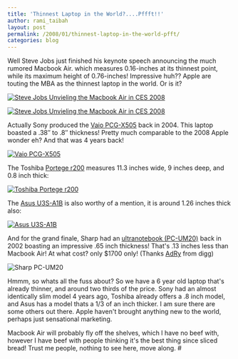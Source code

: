 ```yaml
---
title: 'Thinnest Laptop in the World?....Pffft!!'
author: rami_taibah
layout: post
permalink: /2008/01/thinnest-laptop-in-the-world-pfft/
categories: blog
---
```

Well Steve Jobs just finished his keynote speech announcing the much rumored Macbook Air. which measures 0.16-inches at its thinnest point, while its maximum height of 0.76-inches! Impressive huh?? Apple are touting the MBA as the thinnest laptop in the world. Or is it?

[![Steve Jobs Unvieling the Macbook Air in CES 2008](http://192.168.1.33/blog2/wp-content/uploads/2008/01/1.jpg)](http://192.168.1.33/blog2/wp-content/uploads/2008/01/1.jpg "Steve Jobs Unvieling the Macbook Air in CES 2008")

[![Steve Jobs Unvieling the Macbook Air in CES 2008](http://192.168.1.33/blog2/wp-content/uploads/2008/01/2.jpg)](http://192.168.1.33/blog2/wp-content/uploads/2008/01/2.jpg "Steve Jobs Unvieling the Macbook Air in CES 2008")

Actually Sony produced the [Vaio PCG-X505](http://www.mobiletechreview.com/notebooks/sony_vaio_X505.htm "Vaio PCG-X505") back in 2004\. This laptop boasted a .38″ to .8″ thickness! Pretty much comparable to the 2008 Apple wonder eh? And that was 4 years back!

[![Vaio PCG-X505](http://192.168.1.33/blog2/wp-content/uploads/2008/01/3.jpg)](http://192.168.1.33/blog2/wp-content/uploads/2008/01/3.jpg "Vaio PCG-X505")

The Toshiba [Portege r200](http://reviews.cnet.com/laptops/toshiba-portege-r200/4505-3121_7-31341787.html "Portege r200") measures 11.3 inches wide, 9 inches deep, and 0.8 inch thick:

[![Toshiba Portege r200](http://192.168.1.33/blog2/wp-content/uploads/2008/01/4.jpg)](http://192.168.1.33/blog2/wp-content/uploads/2008/01/4.jpg "Toshiba Portege r200")

The [Asus U3S-A1B](http://www.excaliberpc.com/Asus_U3S-A1B_Piano_Black_Integrated/90NQFA913ED63EQL850T/partinfo-id-582059.html "Asus U3S-A1B") is also worthy of a mention, it is around 1.26 inches thick also:

[![Asus U3S-A1B](http://192.168.1.33/blog2/wp-content/uploads/2008/01/5.jpg)](http://192.168.1.33/blog2/wp-content/uploads/2008/01/5.jpg "Asus U3S-A1B")

And for the grand finale, Sharp had an [ultranotebook (PC-UM20)](http://www.smallbusinesscomputing.com/biztools/article.php/989541) back in 2002 boasting an impressive .65 inch thickness! That's .13 inches less than Macbook Air! At what cost? only $1700 only! (Thanks [AdRy](http://www.digg.com/users/AdRy) from digg)

![Sharp PC-UM20](http://farm3.static.flickr.com/2154/2197023417_d4a3dcb9bf.jpg?v=0)

Hmmm, so whats all the fuss about? So we have a 6 year old laptop that's already thinner, and around two thirds of the price. Sony had an almost identically slim model 4 years ago, Toshiba already offers a .8 inch model, and Asus has a model thats a 1/3 of an inch thicker. I am sure there are some others out there. Apple haven't brought anything new to the world, perhaps just sensational marketing.

Macbook Air will probably fly off the shelves, which I have no beef with, however I have beef with people thinking it's the best thing since sliced bread! Trust me people, nothing to see here, move along.
\# 

#